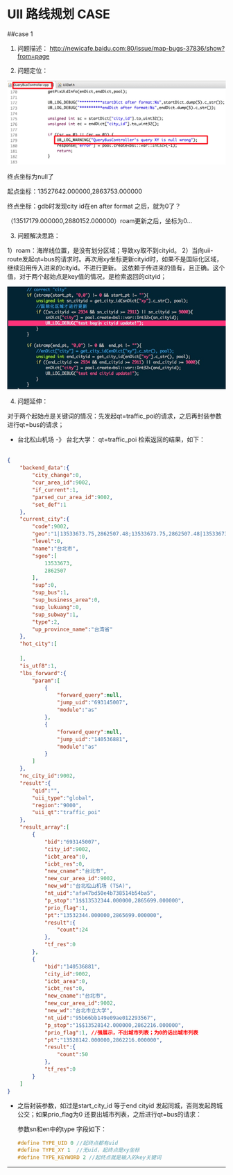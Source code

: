 # UII 路线规划 CASE

##case 1
1. 问题描述：
http://newicafe.baidu.com:80/issue/map-bugs-37836/show?from=page

2. 问题定位：

![-w456](media/14937086671295/14937087977559.jpg)

终点坐标为null了

起点坐标：13527642.000000,2863753.000000

终点坐标：gdb时发现city id在en after format 之后，就为0了？

（13517179.000000,2880152.000000）roam更新之后，坐标为0...

3. 问题解决思路：

1）roam：海岸线位置，是没有划分区域；导致xy取不到cityid。
2）当向uii-route发起qt=bus的请求时。再次用xy坐标更新cityid时，如果不是国际化区域，继续沿用传入进来的cityid。不进行更新。
这依赖于传进来的值有，且正确。这个值，对于两个起始点是key值的情况，是检索返回的cityid；

![-w456](media/14937086671295/14937276283315.jpg)


4. 问题延伸：

对于两个起始点是关键词的情况：先发起qt=traffic_poi的请求，之后再封装参数进行qt=bus的请求；


* 台北松山机场 -》 台北大学： qt=traffic_poi 检索返回的结果，如下：

``` json

{
    "backend_data":{
        "city_change":0,
        "cur_area_id":9002,
        "if_current":1,
        "parsed_cur_area_id":9002,
        "set_def":1
    },
    "current_city":{
        "code":9002,
        "geo":"1|13533673.75,2862507.48;13533673.75,2862507.48|13533673.75,2862507.48;",
        "level":0,
        "name":"台北市",
        "sgeo":[
            13533673,
            2862507
        ],
        "sup":0,
        "sup_bus":1,
        "sup_business_area":0,
        "sup_lukuang":0,
        "sup_subway":1,
        "type":2,
        "up_province_name":"台湾省"
    },
    "hot_city":[

    ],
    "is_utf8":1,
    "lbs_forward":{
        "param":[
            {
                "forward_query":null,
                "jump_uid":"693145007",
                "module":"as"
            },
            {
                "forward_query":null,
                "jump_uid":"140536881",
                "module":"as"
            }
        ]
    },
    "nc_city_id":9002,
    "result":{
        "qid":"",
        "uii_type":"global",
        "region":"9000",
        "uii_qt":"traffic_poi"
    },
    "result_array":[
        {
            "bid":"693145007",
            "city_id":9002,
            "icbt_area":0,
            "icbt_res":0,
            "new_cname":"台北市",
            "new_cur_area_id":9002,
            "new_wd":"台北松山机场 (TSA)",
            "nt_uid":"afa47bd50e4b738514b54ba5",
            "p_stop":"1$$13532344.000000,2865699.000000",
            "prio_flag":1,  
            "pt":"13532344.000000,2865699.000000",
            "result":{
                "count":24
            },
            "tf_res":0
        },
        {
            "bid":"140536881",
            "city_id":9002,
            "icbt_area":0,
            "icbt_res":0,
            "new_cname":"台北市",
            "new_cur_area_id":9002,
            "new_wd":"台北市立大学",
            "nt_uid":"95b66bb149e09ae012293567",
            "p_stop":"1$$13528142.000000,2862216.000000",
            "prio_flag":1, //强展示，不出城市列表；为0的话出城市列表
            "pt":"13528142.000000,2862216.000000",
            "result":{
                "count":50
            },
            "tf_res":0
        }
    ]
}

```

* 之后封装参数，如过是start_city_id 等于end cityid 发起同城，否则发起跨城公交；如果prio_flag为0 还要出城市列表，之后进行qt=bus的请求：
    
    参数sn和en中的type 字段如下：
    
     ``` c++
    #define TYPE_UID 0 //起终点都有uid
    #define TYPE_XY 1  //无uid，起终点是xy坐标
    #define TYPE_KEYWORD 2 //起终点就是输入的key关键词
     
     ```
     
     
     













-------


